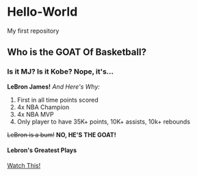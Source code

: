 # Hello-World
My first repository

## Who is the GOAT Of Basketball?
### Is it MJ? Is it Kobe? Nope, it's...
**LeBron James!** *And Here's Why:*
1. First in all time points scored
2. 4x NBA Champion
3. 4x NBA MVP
4. Only player to have 35K+ points, 10K+ assists, 10k+ rebounds

~~LeBron is a bum!~~ **NO, HE'S THE GOAT!**

#### Lebron's Greatest Plays
[Watch This!](https://www.bing.com/videos/riverview/relatedvideo?&q=lebron+james+career+highlights&qpvt=lebron+james+career+highlights&mid=EE08776D589AD74B9101EE08776D589AD74B9101&&FORM=VRDGAR)


